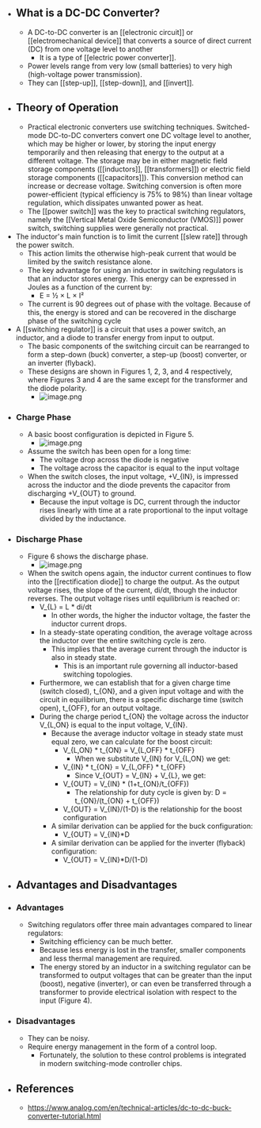 - ## What is a DC-DC Converter?
	- A DC-to-DC converter is an [[electronic circuit]] or [[electromechanical device]] that converts a source of direct current (DC) from one voltage level to another
		- It is a type of [[electric power converter]].
	- Power levels range from very low (small batteries) to very high (high-voltage power transmission).
	- They can [[step-up]], [[step-down]], and [[invert]].
- ## Theory of Operation
	- Practical electronic converters use switching techniques. Switched-mode DC-to-DC converters convert one DC voltage level to another, which may be higher or lower, by storing the input energy temporarily and then releasing that energy to the output at a different voltage. The storage may be in either magnetic field storage components ([[inductors]], [[transformers]]) or electric field storage components ([[capacitors]]). This conversion method can increase or decrease voltage. Switching conversion is often more power-efficient (typical efficiency is 75% to 98%) than linear voltage regulation, which dissipates unwanted power as heat.
	- The [[power switch]] was the key to practical switching regulators, namely the [[Vertical Metal Oxide Semiconductor (VMOS)]] power switch, switching supplies were generally not practical.
- The inductor's main function is to limit the current [[slew rate]] through the power switch.
	- This action limits the otherwise high-peak current that would be limited by the switch resistance alone.
	- The key advantage for using an inductor in switching regulators is that an inductor stores energy. This energy can be expressed in Joules as a function of the current by:
		- E = ½ × L × I²
	- The current is 90 degrees out of phase with the voltage. Because of this, the energy is stored and can be recovered in the discharge phase of the switching cycle
- A [[switching regulator]] is a circuit that uses a power switch, an inductor, and a diode to transfer energy from input to output.
	- The basic components of the switching circuit can be rearranged to form a step-down (buck) converter, a step-up (boost) converter, or an inverter (flyback).
	- These designs are shown in Figures 1, 2, 3, and 4 respectively, where Figures 3 and 4 are the same except for the transformer and the diode polarity.
		- ![image.png](../assets/image_1674522661649_0.png)
- ### Charge Phase
	- A basic boost configuration is depicted in Figure 5.
		- ![image.png](../assets/image_1674523808706_0.png)
	- Assume the switch has been open for a long time:
		- The voltage drop across the diode is negative
		- The voltage across the capacitor is equal to the input voltage
	- When the switch closes, the input voltage, +V_{IN}, is impressed across the inductor and the diode prevents the capacitor from discharging +V_{OUT} to ground.
		- Because the input voltage is DC, current through the inductor rises linearly with time at a rate proportional to the input voltage divided by the inductance.
- ### Discharge Phase
	- Figure 6 shows the discharge phase.
		- ![image.png](../assets/image_1674524086405_0.png)
	- When the switch opens again, the inductor current continues to flow into the [[rectification diode]] to charge the output. As the output voltage  rises, the slope of the current, di/dt, though the inductor reverses. The output voltage rises until equilibrium is reached or:
		- V_{L} = L * di/dt
			- In other words, the higher the inductor voltage, the faster the inductor current drops.
		- In a steady-state operating condition, the average voltage across the inductor over the entire switching cycle is zero.
			- This implies that the average current through the inductor is also in steady state.
				- This is an important rule governing all inductor-based switching topologies.
		- Furthermore, we can establish that for a given charge time (switch closed), t_{ON}, and a given input voltage and with the circuit in equilibrium, there is a specific discharge time (switch open), t_{OFF}, for an output voltage.
		- During the charge period t_{ON} the voltage across the inductor V_{L,ON} is equal to the input voltage, V_{IN}.
			- Because the average inductor voltage in steady state must equal zero, we can calculate for the boost circuit:
				- V_{L,ON} * t_{ON} = V_{L,OFF} * t_{OFF}
					- When we substitute V_{IN} for V_{L,ON} we get:
				- V_{IN} * t_{ON} = V_{L,OFF} * t_{OFF}
					- Since V_{OUT} = V_{IN} + V_{L}, we get:
				- V_{OUT} = V_{IN} * (1+t_{ON}/t_{OFF})
					- The relationship for duty cycle is given by: D = t_{ON}/(t_{ON} + t_{OFF})
				- V_{OUT} = V_{IN}/(1-D) is the relationship for the boost configuration
			- A similar derivation can be applied for the buck configuration:
				- V_{OUT} = V_{IN}*D
			- A similar derivation can be applied for the inverter (flyback) configuration:
				- V_{OUT} = V_{IN}*D/(1-D)
- ## Advantages and Disadvantages
- ### Advantages
	- Switching regulators offer three main advantages compared to linear regulators:
		- Switching efficiency can be much better.
		- Because less energy is lost in the transfer, smaller components and less thermal management are required.
		- The energy stored by an inductor in a switching regulator can be transformed to output voltages that can be greater than the input (boost), negative (inverter), or can even be transferred through a transformer to provide electrical isolation with respect to the input (Figure 4).
- ### Disadvantages
	- They can be noisy.
	- Require energy management in the form of a control loop.
		- Fortunately, the solution to these control problems is integrated in modern switching-mode controller chips.
- ## References
	- https://www.analog.com/en/technical-articles/dc-to-dc-buck-converter-tutorial.html